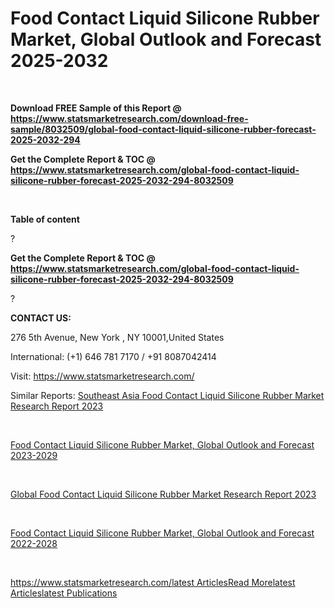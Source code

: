 <h1>Food Contact Liquid Silicone Rubber Market, Global Outlook and Forecast 2025-2032</h1><br/><p><strong>Download FREE Sample of this Report @ <a href="https://www.statsmarketresearch.com/download-free-sample/8032509/global-food-contact-liquid-silicone-rubber-forecast-2025-2032-294">https://www.statsmarketresearch.com/download-free-sample/8032509/global-food-contact-liquid-silicone-rubber-forecast-2025-2032-294</a></strong></p>
 
 
 
 <div><b>Get the Complete Report & TOC @ <a href="https://www.statsmarketresearch.com/global-food-contact-liquid-silicone-rubber-forecast-2025-2032-294-8032509">https://www.statsmarketresearch.com/global-food-contact-liquid-silicone-rubber-forecast-2025-2032-294-8032509</a></b></div>
 
 
 
 <p><br />
 
 <b>Table of content</b></p>
 
 
 
 <p>? </p>
 
 
 
 <div><b>Get the Complete Report & TOC @ <a href="https://www.statsmarketresearch.com/global-food-contact-liquid-silicone-rubber-forecast-2025-2032-294-8032509">https://www.statsmarketresearch.com/global-food-contact-liquid-silicone-rubber-forecast-2025-2032-294-8032509</a></b></div>
 
 
 
 <p>? </p>
 
 
 
 <p><b>CONTACT US:</b><br />
 
 276 5th Avenue, New York , NY 10001,United States<br />
 
 International: (+1) 646 781 7170 / +91 8087042414<br />
 
 Visit: <a href="https://www.statsmarketresearch.com/">https://www.statsmarketresearch.com/</a><br />
 
 Similar Reports: <a href="https://www.statsmarketresearch.com/global-food-contact-liquid-silicone-rubber-forecast-2025-2032-294-8032509">Southeast Asia Food Contact Liquid Silicone Rubber Market Research Report 2023</a><br />
 
 <br />
 
 <a href="https://www.statsmarketresearch.com/global-food-contact-liquid-silicone-rubber-forecast-2025-2032-294-8032509">Food Contact Liquid Silicone Rubber Market, Global Outlook and Forecast 2023-2029</a><br />
 
 <br />
 
 <a href="https://www.statsmarketresearch.com/global-food-contact-liquid-silicone-rubber-forecast-2025-2032-294-8032509">Global Food Contact Liquid Silicone Rubber Market Research Report 2023</a><br />
 
 <br />
 
 <a href="https://www.statsmarketresearch.com/global-food-contact-liquid-silicone-rubber-forecast-2025-2032-294-8032509">Food Contact Liquid Silicone Rubber Market, Global Outlook and Forecast 2022-2028</a><br />
 
 <br />
 
 <a href="https://gyeongbokgung.com">https://www.statsmarketresearch.com/</a><a href="https://hallyeomaritime.com">latest Articles</a><a href="https://jingwansa.com">Read More</a><a href="https://nguoiviet.jp/">latest Articles</a><a href="https://www.intelmarketresearch.com/">latest Publications</a></p>